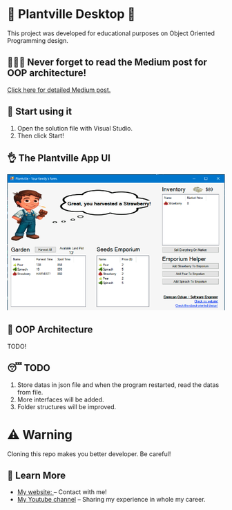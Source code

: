 # 🤠 Plantville Desktop 🤠

This project was developed for educational purposes on Object Oriented Programming design.

## 👨🏻‍💻 Never forget to read the Medium post for OOP architecture!

[Click here for detailed Medium post.](https://paradyo.medium.com/how-an-engineer-builds-software-library-app-786a1bc95cf8)

## 🚀 Start using it

1. Open the solution file with Visual Studio.
2. Then click Start!

## 👌 The Plantville App UI

![app_image](https://github.com/paradyo/plantville-desktop/blob/main/readme_photos/app_image.png)

## 🦾 OOP Architecture

TODO!

## 😴 TODO

1. Store datas in json file and when the program restarted, read the datas from file.
2. More interfaces will be added.
3. Folder structures will be improved.

# ⚠️ Warning

Cloning this repo makes you better developer. Be careful!

## 📖 Learn More

- [My website: ](https://emrecan.co/) – Contact with me!
- [My Youtube channel](https://www.youtube.com/channel/UCHnhd6yOwxKyQTZU1yDqV0w) – Sharing my experience in whole my career.